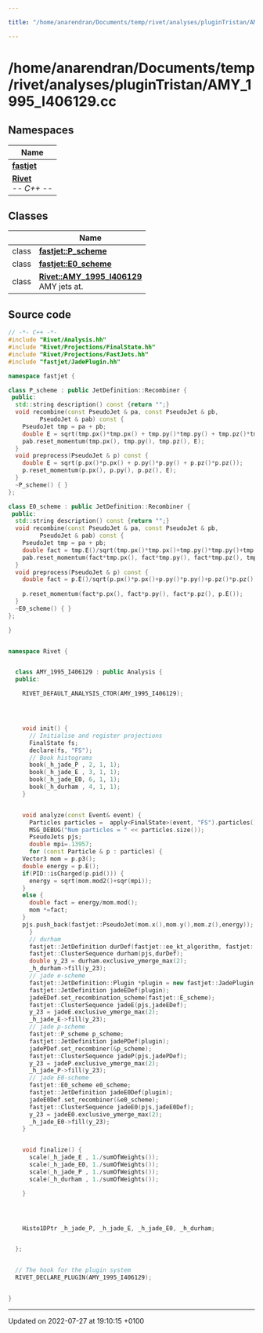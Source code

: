 ```yaml
---

title: "/home/anarendran/Documents/temp/rivet/analyses/pluginTristan/AMY_1995_I406129.cc"

---
```


# /home/anarendran/Documents/temp/rivet/analyses/pluginTristan/AMY_1995_I406129.cc



## Namespaces

| Name           |
| -------------- |
| **[fastjet](http://example.org/namespaces/namespacefastjet/)**  |
| **[Rivet](http://example.org/namespaces/namespacerivet/)** <br>-*- C++ -*-  |

## Classes

|                | Name           |
| -------------- | -------------- |
| class | **[fastjet::P_scheme](http://example.org/classes/classfastjet_1_1p__scheme/)**  |
| class | **[fastjet::E0_scheme](http://example.org/classes/classfastjet_1_1e0__scheme/)**  |
| class | **[Rivet::AMY_1995_I406129](http://example.org/classes/classrivet_1_1amy__1995__i406129/)** <br>AMY jets at.  |




## Source code

```cpp
// -*- C++ -*-
#include "Rivet/Analysis.hh"
#include "Rivet/Projections/FinalState.hh"
#include "Rivet/Projections/FastJets.hh"
#include "fastjet/JadePlugin.hh"

namespace fastjet {

class P_scheme : public JetDefinition::Recombiner {
 public:
  std::string description() const {return "";}
  void recombine(const PseudoJet & pa, const PseudoJet & pb,
         PseudoJet & pab) const {
    PseudoJet tmp = pa + pb;
    double E = sqrt(tmp.px()*tmp.px() + tmp.py()*tmp.py() + tmp.pz()*tmp.pz());
    pab.reset_momentum(tmp.px(), tmp.py(), tmp.pz(), E);
  }
  void preprocess(PseudoJet & p) const {
    double E = sqrt(p.px()*p.px() + p.py()*p.py() + p.pz()*p.pz());
    p.reset_momentum(p.px(), p.py(), p.pz(), E);
  }
  ~P_scheme() { }
};

class E0_scheme : public JetDefinition::Recombiner {
 public:
  std::string description() const {return "";}
  void recombine(const PseudoJet & pa, const PseudoJet & pb,
         PseudoJet & pab) const {
    PseudoJet tmp = pa + pb;
    double fact = tmp.E()/sqrt(tmp.px()*tmp.px()+tmp.py()*tmp.py()+tmp.pz()*tmp.pz());
    pab.reset_momentum(fact*tmp.px(), fact*tmp.py(), fact*tmp.pz(), tmp.E());
  }
  void preprocess(PseudoJet & p) const {
    double fact = p.E()/sqrt(p.px()*p.px()+p.py()*p.py()+p.pz()*p.pz());
  
    p.reset_momentum(fact*p.px(), fact*p.py(), fact*p.pz(), p.E());
  }
  ~E0_scheme() { }
};

}


namespace Rivet {


  class AMY_1995_I406129 : public Analysis {
  public:

    RIVET_DEFAULT_ANALYSIS_CTOR(AMY_1995_I406129);




    void init() {
      // Initialise and register projections
      FinalState fs;
      declare(fs, "FS");
      // Book histograms
      book(_h_jade_P , 2, 1, 1);
      book(_h_jade_E , 3, 1, 1);
      book(_h_jade_E0, 6, 1, 1);
      book(_h_durham , 4, 1, 1);
    }


    void analyze(const Event& event) {
      Particles particles =  apply<FinalState>(event, "FS").particles();
      MSG_DEBUG("Num particles = " << particles.size());
      PseudoJets pjs;
      double mpi=.13957;
      for (const Particle & p : particles) {
    Vector3 mom = p.p3();
    double energy = p.E();
    if(PID::isCharged(p.pid())) {
      energy = sqrt(mom.mod2()+sqr(mpi));
    }
    else {
      double fact = energy/mom.mod();
      mom *=fact;
    }
    pjs.push_back(fastjet::PseudoJet(mom.x(),mom.y(),mom.z(),energy));
      }
      // durham
      fastjet::JetDefinition durDef(fastjet::ee_kt_algorithm, fastjet::E_scheme);
      fastjet::ClusterSequence durham(pjs,durDef);
      double y_23 = durham.exclusive_ymerge_max(2);
      _h_durham->fill(y_23);
      // jade e-scheme
      fastjet::JetDefinition::Plugin *plugin = new fastjet::JadePlugin();
      fastjet::JetDefinition jadeEDef(plugin);
      jadeEDef.set_recombination_scheme(fastjet::E_scheme);
      fastjet::ClusterSequence jadeE(pjs,jadeEDef);
      y_23 = jadeE.exclusive_ymerge_max(2);
      _h_jade_E->fill(y_23);
      // jade p-scheme
      fastjet::P_scheme p_scheme;
      fastjet::JetDefinition jadePDef(plugin);
      jadePDef.set_recombiner(&p_scheme);
      fastjet::ClusterSequence jadeP(pjs,jadePDef);
      y_23 = jadeP.exclusive_ymerge_max(2);
      _h_jade_P->fill(y_23);
      // jade E0-scheme
      fastjet::E0_scheme e0_scheme;
      fastjet::JetDefinition jadeE0Def(plugin);
      jadeE0Def.set_recombiner(&e0_scheme);
      fastjet::ClusterSequence jadeE0(pjs,jadeE0Def);
      y_23 = jadeE0.exclusive_ymerge_max(2);
      _h_jade_E0->fill(y_23);
    }


    void finalize() {
      scale(_h_jade_E , 1./sumOfWeights());
      scale(_h_jade_E0, 1./sumOfWeights());
      scale(_h_jade_P , 1./sumOfWeights());
      scale(_h_durham , 1./sumOfWeights());

    }




    Histo1DPtr _h_jade_P, _h_jade_E, _h_jade_E0, _h_durham; 


  };


  // The hook for the plugin system
  RIVET_DECLARE_PLUGIN(AMY_1995_I406129);


}
```


-------------------------------

Updated on 2022-07-27 at 19:10:15 +0100
